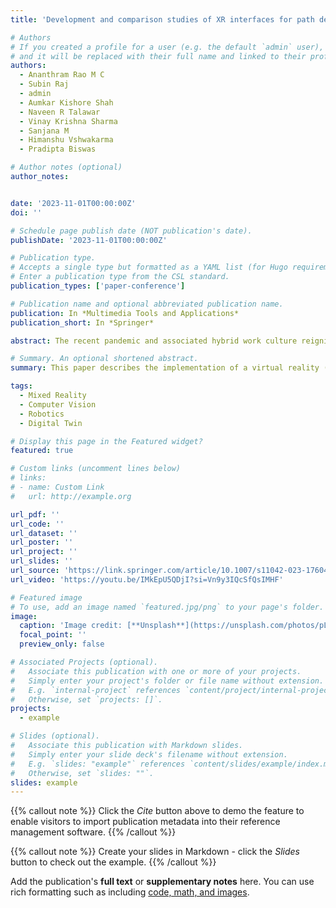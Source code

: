 ```yaml
---
title: 'Development and comparison studies of XR interfaces for path definition in remote welding scenarios'

# Authors
# If you created a profile for a user (e.g. the default `admin` user), write the username (folder name) here
# and it will be replaced with their full name and linked to their profile.
authors:
  - Ananthram Rao M C
  - Subin Raj
  - admin
  - Aumkar Kishore Shah
  - Naveen R Talawar
  - Vinay Krishna Sharma
  - Sanjana M
  - Himanshu Vshwakarma 
  - Pradipta Biswas

# Author notes (optional)
author_notes:


date: '2023-11-01T00:00:00Z'
doi: ''

# Schedule page publish date (NOT publication's date).
publishDate: '2023-11-01T00:00:00Z'

# Publication type.
# Accepts a single type but formatted as a YAML list (for Hugo requirements).
# Enter a publication type from the CSL standard.
publication_types: ['paper-conference']

# Publication name and optional abbreviated publication name.
publication: In *Multimedia Tools and Applications*
publication_short: In *Springer*

abstract: The recent pandemic and associated hybrid work culture reignites the importance of extended reality (XR) technologies for remote collaboration across the world. As different ranges of automation are introduced in the industry with an increasing focus on digitalization, safety, and productivity, it is important to understand the context and physiological metrics of existing human operators. This paper describes the implementation of a virtual reality (VR) and mixed reality (MR) interface of a welding process and compares operators' performance using such technologies. Initially, MR and VR were compared with respect to a pointing task followed by a welding task involving trajectory definition and actual robotic arm movement. A plethora of parameters involving ocular data, Electroencephalography (EEG), hand movement, subjective opinion and quantitative measures were recorded and analyzed. The results of physiological parameters such as EEG based Task Load Index, Task Engagement Index, ocular fixation rate and average fixation duration indicated that the VR interaction involved higher levels of engagement, lower mental processing load and distinct visual processing mechanisms in the optical cortex compared to the MR interaction. Similar comparison trends observed in these parameters across both tasks confirmed the reproducibility of the experiment methodology and results. Results from the study can be used in terms of selecting rendering media for other immersive applications such as teleoperation, path planning and navigation scenarios in multiple domains such as manufacturing, robotics, healthcare, and education. The results were used to develop a multi-modal VR interface with a novel collision-based weld path definition method suitable for industrial deployment.

# Summary. An optional shortened abstract.
summary: This paper describes the implementation of a virtual reality (VR) and mixed reality (MR) interface of a welding process and compares operators' performance using such technologies.

tags:
  - Mixed Reality
  - Computer Vision
  - Robotics
  - Digital Twin

# Display this page in the Featured widget?
featured: true

# Custom links (uncomment lines below)
# links:
# - name: Custom Link
#   url: http://example.org

url_pdf: ''
url_code: ''
url_dataset: ''
url_poster: ''
url_project: ''
url_slides: ''
url_source: 'https://link.springer.com/article/10.1007/s11042-023-17604-y'
url_video: 'https://youtu.be/IMkEpU5QDjI?si=Vn9y3IQcSfQsIMHF'

# Featured image
# To use, add an image named `featured.jpg/png` to your page's folder.
image:
  caption: 'Image credit: [**Unsplash**](https://unsplash.com/photos/pLCdAaMFLTE)'
  focal_point: ''
  preview_only: false

# Associated Projects (optional).
#   Associate this publication with one or more of your projects.
#   Simply enter your project's folder or file name without extension.
#   E.g. `internal-project` references `content/project/internal-project/index.md`.
#   Otherwise, set `projects: []`.
projects:
  - example

# Slides (optional).
#   Associate this publication with Markdown slides.
#   Simply enter your slide deck's filename without extension.
#   E.g. `slides: "example"` references `content/slides/example/index.md`.
#   Otherwise, set `slides: ""`.
slides: example
---
```


{{% callout note %}}
Click the _Cite_ button above to demo the feature to enable visitors to import publication metadata into their reference management software.
{{% /callout %}}

{{% callout note %}}
Create your slides in Markdown - click the _Slides_ button to check out the example.
{{% /callout %}}

Add the publication's **full text** or **supplementary notes** here. You can use rich formatting such as including [code, math, and images](https://docs.hugoblox.com/content/writing-markdown-latex/).
